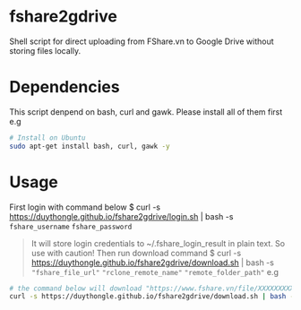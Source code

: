 # fshare2gdrive
Shell script for direct uploading from FShare.vn to Google Drive without storing files locally.

# Dependencies
This script denpend on bash, curl and gawk. Please install all of them first
e.g
``` bash
# Install on Ubuntu
sudo apt-get install bash, curl, gawk -y
```

# Usage
First login with command below
$ curl -s https://duythongle.github.io/fshare2gdrive/login.sh | bash -s `fshare_username` `fshare_password`
> It will store login credentials to ~/.fshare_login_result in plain text. So use with caution!
Then run download command
$ curl -s https://duythongle.github.io/fshare2gdrive/download.sh | bash -s `"fshare_file_url"` `"rclone_remote_name"` `"remote_folder_path"`
e.g
``` bash
# the command below will download "https://www.fshare.vn/file/XXXXXXXXXXX" and pipe upload to "rclone rcat gdrive-remote:/RClone Upload/"
curl -s https://duythongle.github.io/fshare2gdrive/download.sh | bash -s "https://www.fshare.vn/file/XXXXXXXXXXX" "gdrive-remote" "/RClone Upload/"
```

